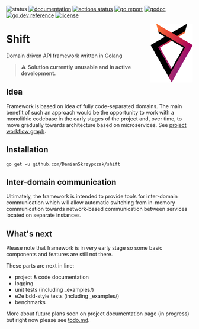 ![status](https://img.shields.io/badge/status-alpha-red.svg)
[![documentation](https://img.shields.io/badge/documentation-reference-%234DB6AC)](https://damianskrzypczak.github.io/shift)
[![actions atatus](https://github.com/DamianSkrzypczak/shift/workflows/Pipeline/badge.svg)](https://github.com/DamianSkrzypczak/shift/actions)
[![go report](https://goreportcard.com/badge/github.com/DamianSkrzypczak/shift)](https://goreportcard.com/report/github.com/DamianSkrzypczak/shift)
[![godoc](https://godoc.org/github.com/DamianSkrzypczak/shift?status.svg)](http://godoc.org/github.com/DamianSkrzypczak/shift)
[![go.dev reference](https://img.shields.io/badge/go.dev-reference-007d9c)](https://pkg.go.dev/github.com/DamianSkrzypczak/shift)
[![license](https://img.shields.io/badge/License-MIT-blue.svg)](https://github.com/DamianSkrzypczak/shift/blob/master/LICENSE)

<img align="right" height="159px" src="https://raw.githubusercontent.com/DamianSkrzypczak/shift/master/media/logo.png">

<h1>Shift</h1>
<p>Domain driven API framework written in Golang</p>


> :warning: **Solution currently unusable and in active development.**

## Idea

Framework is based on idea of fully code-separated domains.
The main benefit of such an approach would be the opportunity
to work with a monolithic codebase in the early stages of the
project and, over time, to move gradually towards architecture
based on microservices. See [project workflow graph](./media/workflow.png).

## Installation

```
go get -u github.com/DamianSkrzypczak/shift
```


## Inter-domain communication

Ultimately, the framework is intended to provide tools
for inter-domain communication which will allow
automatic switching from in-memory communication
towards network-based communication between services
located on separate instances.

## What's next

Please note that framework is in very early stage so some basic components and features are still not there.

These parts are next in line:

- project & code documentation
- logging
- unit tests (including \_examples/)
- e2e bdd-style tests (including \_examples/)
- benchmarks

More about future plans soon
on project documentation page (in progress)
but right now please see [todo.md](./todo.md).
